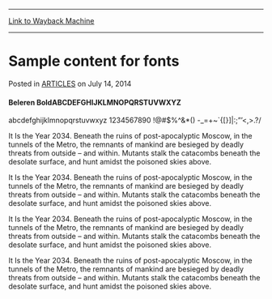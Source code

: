 
---
[Link to Wayback Machine](https://web.archive.org/web/20160804235801/http://magic.wizards.com/en/articles/archive/sample-content-fonts-2014-07-14)

[_metadata_:generator]:- "Drupal 7 (http://drupal.org)"
[_metadata_:node]:- "252441"
[_metadata_:publish_date]:- "2014-07-14"
[_metadata_:source]:- "div-main-content"
[_metadata_:title]:- "Sample content for fonts"
[_metadata_:wayback_capture_timestamp]:- "2016-08-04 23:58:01"
[_metadata_:wayback_raw_url]:- "https://web.archive.org/web/20160804235801id_/http://magic.wizards.com/en/articles/archive/sample-content-fonts-2014-07-14"
[_metadata_:wayback_url]:- "http://magic.wizards.com/en/articles/archive/sample-content-fonts-2014-07-14"
---


Sample content for fonts
========================



 Posted in [ARTICLES](/en/articles)
 on July 14, 2014 










#### Beleren BoldABCDEFGHIJKLMNOPQRSTUVWXYZ
abcdefghijklmnopqrstuvwxyz
1234567890
!@#$%^&\*()
-\_=+~`{[}]|\:;”’<,>.?/


It Is the Year 2034. Beneath the ruins of post-apocalyptic Moscow, in the tunnels of the Metro, the remnants of mankind are besieged by deadly threats from outside – and within. Mutants stalk the catacombs beneath the desolate surface, and hunt amidst the poisoned skies above.


It Is the Year 2034. Beneath the ruins of post-apocalyptic Moscow, in the tunnels of the Metro, the remnants of mankind are besieged by deadly threats from outside – and within. Mutants stalk the catacombs beneath the desolate surface, and hunt amidst the poisoned skies above.


It Is the Year 2034. Beneath the ruins of post-apocalyptic Moscow, in the tunnels of the Metro, the remnants of mankind are besieged by deadly threats from outside – and within. Mutants stalk the catacombs beneath the desolate surface, and hunt amidst the poisoned skies above.


It Is the Year 2034. Beneath the ruins of post-apocalyptic Moscow, in the tunnels of the Metro, the remnants of mankind are besieged by deadly threats from outside – and within. Mutants stalk the catacombs beneath the desolate surface, and hunt amidst the poisoned skies above.








